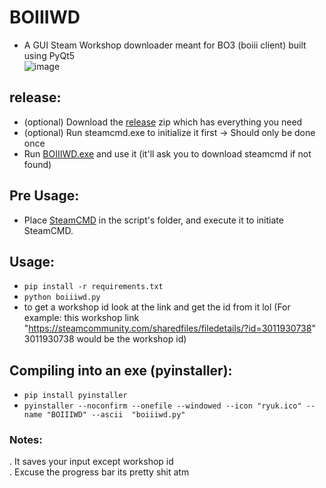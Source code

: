 # BOIIIWD
- A GUI Steam Workshop downloader meant for BO3 (boiii client) built using PyQt5 <br>
![image](https://github.com/faroukbmiled/BOIIIWD/assets/51106560/2395fe6d-a92e-4ac5-93d2-4b42130f700c)

## release:
- (optional) Download the [release](https://github.com/faroukbmiled/BOIIIWD/releases/tag/Release) zip which has everything you need
- (optional) Run steamcmd.exe to initialize it first -> Should only be done once
- Run [BOIIIWD.exe](https://github.com/faroukbmiled/BOIIIWD/releases/download/v0.1.2/Release.zip) and use it (it'll ask you to download steamcmd if not found)
  
## Pre Usage:
- Place [SteamCMD](https://steamcdn-a.akamaihd.net/client/installer/steamcmd.zip) in the script's folder, and execute it to initiate SteamCMD.
  
## Usage:
- ```pip install -r requirements.txt```
- ```python boiiiwd.py```
- to get a workshop id look at the link and get the id from it lol (For example: this workshop link "https://steamcommunity.com/sharedfiles/filedetails/?id=3011930738" 3011930738 would be the workshop id)

## Compiling into an exe (pyinstaller):
- ```pip install pyinstaller```
- ```pyinstaller --noconfirm --onefile --windowed --icon "ryuk.ico" --name "BOIIIWD" --ascii  "boiiiwd.py"```
  
### Notes:
. It saves your input except workshop id <br>
. Excuse the progress bar its pretty shit atm
